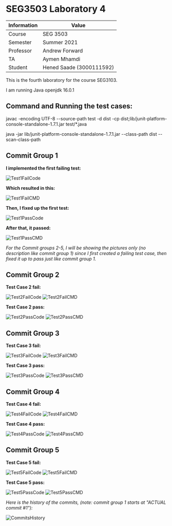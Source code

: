 # SEG3503 Laboratory 4

| Information | Value |
| --- | --- |
| Course | SEG 3503 |
| Semester | Summer 2021 |
| Professor | Andrew Forward |
| TA | Aymen Mhamdi |
| Student | Hened Saade (3000111592) |

This is the fourth laboratory for the course SEG3103.

I am running Java openjdk 16.0.1

## Command and Running the test cases:
javac -encoding UTF-8 --source-path test -d dist -cp dist;lib/junit-platform-console-standalone-1.7.1.jar test/*.java

java -jar lib/junit-platform-console-standalone-1.7.1.jar --class-path dist --scan-class-path

## Commit Group 1

**I implemented the first failing test:**

![Test1FailCode](https://user-images.githubusercontent.com/55165910/121442878-79a49180-c95a-11eb-8d8c-5ec6b5fd1886.png)

**Which resulted in this:**

![Test1FailCMD](https://user-images.githubusercontent.com/55165910/121442911-87f2ad80-c95a-11eb-8563-ac9adae28b5b.png)

**Then, I fixed up the first test:**

![Test1PassCode](https://user-images.githubusercontent.com/55165910/121442945-9771f680-c95a-11eb-8257-145486a77ad9.png)

**After that, it passed:**

![Test1PassCMD](https://user-images.githubusercontent.com/55165910/121442964-9e990480-c95a-11eb-8154-cf3e7b14931b.png)

*For the Commit groups 2-5, I will be showing the pictures only (no description like commit group 1) since I first created a failing test case, then fixed it up to pass just like commit group 1.*

## Commit Group 2

**Test Case 2 fail:**

![Test2FailCode](https://user-images.githubusercontent.com/55165910/121443085-d6a04780-c95a-11eb-8e38-5aadd253118e.png)
![Test2FailCMD](https://user-images.githubusercontent.com/55165910/121443093-d99b3800-c95a-11eb-9ce7-98d7c0f81c2f.png)

**Test Case 2 pass:**

![Test2PassCode](https://user-images.githubusercontent.com/55165910/121443111-e28c0980-c95a-11eb-9fdb-e39c15f573da.png)
![Test2PassCMD](https://user-images.githubusercontent.com/55165910/121443118-e455cd00-c95a-11eb-8c20-0a821a4cd825.png)

## Commit Group 3

**Test Case 3 fail:**

![Test3FailCode](https://user-images.githubusercontent.com/55165910/121443150-f5064300-c95a-11eb-81fb-8fd745e17fd2.png)
![Test3FailCMD](https://user-images.githubusercontent.com/55165910/121443172-00596e80-c95b-11eb-84cc-6d3edce6c083.png)

**Test Case 3 pass:**

![Test3PassCode](https://user-images.githubusercontent.com/55165910/121443199-08191300-c95b-11eb-86e8-44471282f180.png)
![Test3PassCMD](https://user-images.githubusercontent.com/55165910/121443203-0a7b6d00-c95b-11eb-93da-b415f6ac61d5.png)


## Commit Group 4

**Test Case 4 fail:**

![Test4FailCode](https://user-images.githubusercontent.com/55165910/121443225-17985c00-c95b-11eb-8edc-916128ae0cf2.png)
![Test4FailCMD](https://user-images.githubusercontent.com/55165910/121443232-19621f80-c95b-11eb-9c1c-8443e28fba52.png)

**Test Case 4 pass:**

![Test4PassCode](https://user-images.githubusercontent.com/55165910/121443248-21ba5a80-c95b-11eb-9e3b-c973d1e68eef.png)
![Test4PassCMD](https://user-images.githubusercontent.com/55165910/121443251-22eb8780-c95b-11eb-8d48-dbdf85963615.png)

## Commit Group 5

**Test Case 5 fail:**

![Test5FailCode](https://user-images.githubusercontent.com/55165910/121443272-30a10d00-c95b-11eb-9ef2-a06dcf8edf29.png)
![Test5FailCMD](https://user-images.githubusercontent.com/55165910/121443276-339bfd80-c95b-11eb-968f-556c21d1ae19.png)


**Test Case 5 pass:**

![Test5PassCode](https://user-images.githubusercontent.com/55165910/121443288-3991de80-c95b-11eb-9e66-bb89956e8f7c.png)
![Test5PassCMD](https://user-images.githubusercontent.com/55165910/121443294-3b5ba200-c95b-11eb-878f-b986ea3cc62e.png)

*Here is the history of the commits, (note: commit group 1 starts at "ACTUAL commit #1"):*

![CommitsHistory](https://user-images.githubusercontent.com/55165910/121443472-8d9cc300-c95b-11eb-850e-646916df82b4.png)


